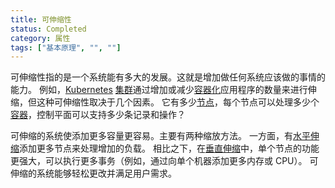 ```yaml
---
title: 可伸缩性
status: Completed
category: 属性
tags: ["基本原理", "", ""]
---
```


可伸缩性指的是一个系统能有多大的发展。这就是增加做任何系统应该做的事情的能力。
例如，[Kubernetes](/zh-cn/kubernetes/) [集群](/zh/cluster/)通过增加或减少[容器化](/zh-cn/containerization/)应用程序的数量来进行伸缩，但这种可伸缩性取决于几个因素。
它有多少[节点](/zh-cn/nodes/)，每个节点可以处理多少个[容器](/zh-cn/container/)，控制平面可以支持多少条记录和操作？

可伸缩的系统使添加更多容量更容易。主要有两种缩放方法。
一方面，有[水平伸缩](/zh-cn/horizontal-scaling/)添加更多节点来处理增加的负载。
相比之下，在[垂直伸缩](/zh-cn/vertical-scaling/)中，单个节点的功能更强大，可以执行更多事务（例如，通过向单个机器添加更多内存或 CPU）。
可伸缩的系统能够轻松更改并满足用户需求。
